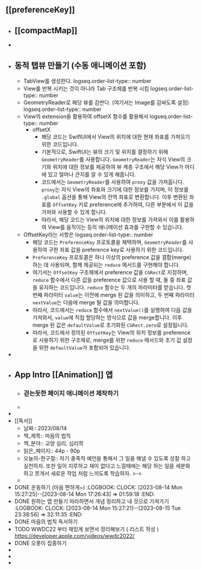 ## [[preferenceKey]]
- ## [[compactMap]]
-
- ## 동적 탭뷰 만들기 (수동 애니메이션 포함)
	- TabView를 생성한다.
	  logseq.order-list-type:: number
	- View를 반복 시키는 것이 아니라 Tab 구조체를 반복 시킴
	  logseq.order-list-type:: number
	- GeometryReader로 해당 뷰를 감싼다. (여기서는 Image를 감싸도록 설정) 
	  logseq.order-list-type:: number
	- View의 extension을 활용하여 offsetX 함수를 활용해서
	  logseq.order-list-type:: number
		- offsetX
			- 해당 코드는 SwiftUI에서 View의 위치에 대한 현재 좌표를 가져오기 위한 코드입니다.
			- 기본적으로, SwiftUI는 뷰의 크기 및 위치를 결정하기 위해 `GeometryReader`를 사용합니다. `GeometryReader`는 자식 View의 크기와 위치에 대한 정보를 제공하여 뷰 계층 구조에서 해당 View가 어디에 있고 얼마나 큰지를 알 수 있게 해줍니다.
			- 코드에서는 `GeometryReader`를 사용하여 `proxy` 값을 가져옵니다. `proxy`는 자식 View의 좌표와 크기에 대한 정보를 가지며, 이 정보를 `.global` 옵션을 통해 View의 전역 좌표로 변환합니다. 이후 변환된 좌표를 `OffsetKey` 키로 preference에 추가하여, 다른 부분에서 이 값을 가져와 사용할 수 있게 합니다.
			- 따라서, 해당 코드는 View의 위치에 대한 정보를 가져와서 이를 활용하여 View를 움직이는 등의 애니메이션 효과를 구현할 수 있습니다.
	- OffsetKey라는 사항은
	  logseq.order-list-type:: number
		- 해당 코드는 `PreferenceKey` 프로토콜을 채택하며, `GeometryReader`를 사용하여 구한 좌표 값을 preference key로 사용하기 위한 코드입니다.
		- `PreferenceKey` 프로토콜은 하나 이상의 preference 값을 결합(merge)하는 데 사용되며, 함께 제공되는 `reduce` 메서드를 구현해야 합니다.
		- 여기서는 `OffsetKey` 구조체에서 preference 값을 `CGRect`로 지정하며, `reduce` 함수에서 다른 값을 preference 값으로 사용 할 때, 둘 중 좌표 값을 유지하는 코드입니다. `reduce` 함수는 두 개의 파라미터를 받습니다. 첫 번째 파라미터 `value`는 이전에 merge 된 값을 의미하고, 두 번째 파라미터 `nextValue`는 다음에 merge 될 값을 의미합니다.
		- 따라서, 코드에서는 `reduce` 함수에서 `nextValue()`를 실행하여 다음 값을 가져와서, `value`에 직접 할당하는 방식으로 값을 merge합니다. 이후 merge 된 값은 `defaultValue`로 초기화된 `CGRect.zero`로 설정됩니다.
		- 따라서, 코드에서 정의된 `OffsetKey`는 View의 위치 정보를 preference로 사용하기 위한 구조체로, merge를 위한 `reduce` 메서드와 초기 값 설정을 위한 `defaultValue`가 포함되어 있습니다.
-
- ## App Intro [[Animation]] 앱
	- ### 걷는듯한 페이지 애니메이션 제작하기
	-
-
- [[독서]]
	- 날짜:: 2023/08/14
	- 책_제목:: 마음의 법칙
	- 책_분야:: 교양 심리, 심리학
	- 읽은_페이지:: 44p - 90p
	- 오늘의-한구절:: 자기 충족적 예언을 통해서 그 일을 해낼 수 있도록 성찰 하고 실천하자. 또한 일이 지루하고 재미 없다고 느낄때에는 해당 하는 일을 세분화 하고 쪼개서 새로운 작업 처럼 느끼도록 학습하자. >-<
	-
- DONE 운동하기 (마음 편하게~)
  :LOGBOOK:
  CLOCK: [2023-08-14 Mon 15:27:25]--[2023-08-14 Mon 17:26:43] =>  01:59:18
  :END:
- DONE 원하는 앱 만들기 따라하면서 개념 정리하고 내 것으로 가져가기
  :LOGBOOK:
  CLOCK: [2023-08-14 Mon 15:27:21]--[2023-08-15 Tue 23:38:56] =>  32:11:35
  :END:
- DONE 마음의 법칙 독서하기
- TODO WWDC22 부터 재밌게 보면서 정리해보기 ( 리스트 작성 )
  https://developer.apple.com/videos/wwdc2022/
- DONE 오롯이 집중하기
-
-
-